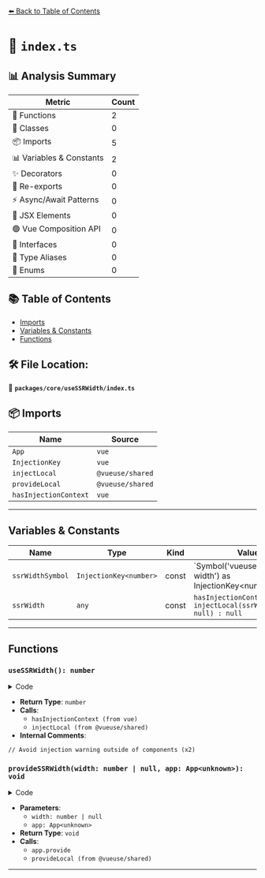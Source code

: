 [⬅️ Back to Table of Contents](../../../index.md)

# 📄 `index.ts`

## 📊 Analysis Summary

| Metric | Count |
|--------|-------|
| 🔧 Functions | 2 |
| 🧱 Classes | 0 |
| 📦 Imports | 5 |
| 📊 Variables & Constants | 2 |
| ✨ Decorators | 0 |
| 🔄 Re-exports | 0 |
| ⚡ Async/Await Patterns | 0 |
| 💠 JSX Elements | 0 |
| 🟢 Vue Composition API | 0 |
| 📐 Interfaces | 0 |
| 📑 Type Aliases | 0 |
| 🎯 Enums | 0 |

## 📚 Table of Contents

- [Imports](#imports)
- [Variables & Constants](#variables-constants)
- [Functions](#functions)

## 🛠️ File Location:
📂 **`packages/core/useSSRWidth/index.ts`**

## 📦 Imports

| Name | Source |
|------|--------|
| `App` | `vue` |
| `InjectionKey` | `vue` |
| `injectLocal` | `@vueuse/shared` |
| `provideLocal` | `@vueuse/shared` |
| `hasInjectionContext` | `vue` |


---

## Variables & Constants

| Name | Type | Kind | Value | Exported |
|------|------|------|-------|----------|
| `ssrWidthSymbol` | `InjectionKey<number>` | const | `Symbol('vueuse-ssr-width') as InjectionKey<number | null>` | ✗ |
| `ssrWidth` | `any` | const | `hasInjectionContext() ? injectLocal(ssrWidthSymbol, null) : null` | ✗ |


---

## Functions

### `useSSRWidth(): number`

<details><summary>Code</summary>

```ts
export function useSSRWidth() {
  // Avoid injection warning outside of components
  const ssrWidth = hasInjectionContext() ? injectLocal(ssrWidthSymbol, null) : null
  return typeof ssrWidth === 'number' ? ssrWidth : undefined
}
```
</details>

- **Return Type**: `number`
- **Calls**:
  - `hasInjectionContext (from vue)`
  - `injectLocal (from @vueuse/shared)`
- **Internal Comments**:
```
// Avoid injection warning outside of components (x2)
```

### `provideSSRWidth(width: number | null, app: App<unknown>): void`

<details><summary>Code</summary>

```ts
export function provideSSRWidth(width: number | null, app?: App<unknown>) {
  if (app !== undefined) {
    app.provide(ssrWidthSymbol, width)
  }
  else {
    provideLocal(ssrWidthSymbol, width)
  }
}
```
</details>

- **Parameters**:
  - `width: number | null`
  - `app: App<unknown>`
- **Return Type**: `void`
- **Calls**:
  - `app.provide`
  - `provideLocal (from @vueuse/shared)`

---